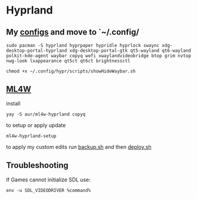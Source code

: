 # Hyprland

## My [configs](./hypr/Sidney-Hypr/) and move to `~/.config/

```
sudo pacman -S hyprland hyprpaper hypridle hyprlock swaync xdg-desktop-portal-hyprland xdg-desktop-portal-gtk qt5-wayland qt6-wayland polkit-kde-agent waybar copyq wofi xwaylandvideobridge btop grim nvtop nwg-look lxappearance qt5ct qt6ct brightnessctl
```

```
chmod +x ~/.config/hypr/scripts/showHideWaybar.sh 
```

## [ML4W](https://www.ml4w.com)
install
```
yay -S aur/ml4w-hyprland copyq
```
to setup or apply update
```
ml4w-hyprland-setup
```
to apply my custom edits
run [backup.sh](./hypr/ML4W-Hypr/backup.sh) and then [deploy.sh](./hypr/ML4W-Hypr/deploy.sh)

## Troubleshooting
If Games cannot initialize SDL use:
```
env -u SDL_VIDEODRIVER %command%
```
